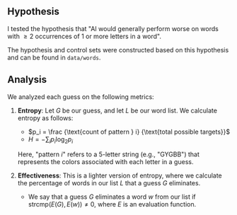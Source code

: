 ## Hypothesis

I tested the hypothesis that "AI would generally perform worse on words with $\geq 2$ occurrences of 1 or more letters in a word".

The hypothesis and control sets were constructed based on this hypothesis and can be found in `data/words`.

## Analysis

We analyzed each guess on the following metrics:

1. **Entropy**: Let $G$ be our guess, and let $L$ be our word list. We calculate entropy as follows:
    - $p_i = \frac {\text{count of pattern } i} {\text{total possible targets}}$
    - $H = - \sum_{i} p_i \log_2 p_i$

    Here, "pattern $i$" refers to a 5-letter string (e.g., "GYGBB") that represents the colors associated with each letter in a guess.

2. **Effectiveness**: This is a lighter version of entropy, where we calculate the percentage of words in our list $L$ that a guess $G$ eliminates.
    - We say that a guess $G$ eliminates a word $w$ from our list if $\text{strcmp}(E(G), E(w)) \neq 0$, where $E$ is an evaluation function.